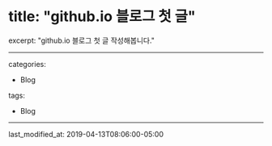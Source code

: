 # title:  "github.io 블로그  첫 글"

excerpt: "github.io 블로그 첫 글 작성해봅니다."

---

categories:

  - Blog

tags:

  - Blog
 
---

last_modified_at: 2019-04-13T08:06:00-05:00
